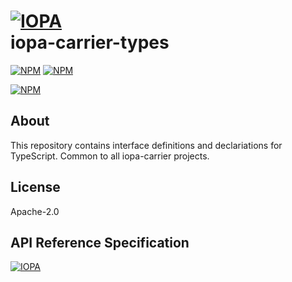 # [![IOPA](http://iopa.io/iopa.png)](http://iopa.io)<br> iopa-carrier-types

[![NPM](https://img.shields.io/badge/iopa-certified-99cc33.svg?style=flat-square)](http://iopa.io/)
[![NPM](https://img.shields.io/badge/iopa-bot%20framework-F67482.svg?style=flat-square)](http://iopa.io/)

[![NPM](https://nodei.co/npm/iopa-carrier-types.png?downloads=true)](https://nodei.co/npm/iopa-carrier-types/)

## About

This repository contains interface definitions and declariations for TypeScript. Common to all
iopa-carrier projects.

## License

Apache-2.0

## API Reference Specification

[![IOPA](http://iopa.io/iopa.png)](http://iopa.io)
